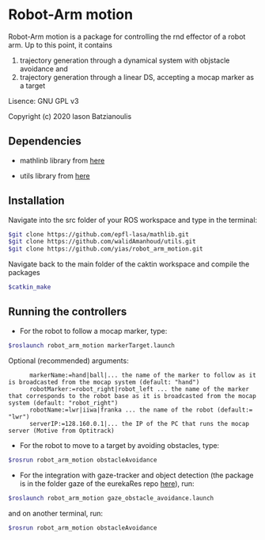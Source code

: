 # Robot-Arm motion

Robot-Arm motion is a package for controlling the rnd effector of a robot arm. Up to this point, it contains 

1) trajectory generation through a dynamical system with objstacle avoidance and
2) trajectory generation through a linear DS, accepting a mocap marker as a target

Lisence: GNU GPL v3

Copyright (c) 2020 Iason Batzianoulis

## Dependencies

- mathlinb library from [here](https://github.com/epfl-lasa/mathlib.git)

- utils library from [here](https://github.com/walidAmanhoud/utils.git)

## Installation

Navigate into the src folder of your ROS workspace and type in the terminal:

```bash
$git clone https://github.com/epfl-lasa/mathlib.git
$git clone https://github.com/walidAmanhoud/utils.git
$git clone https://github.com/yias/robot_arm_motion.git
```

Navigate back to the main folder of the caktin workspace and compile the packages

```bash
$catkin_make
```

## Running the controllers

- For the robot to follow a mocap marker, type:

```bash
$roslaunch robot_arm_motion markerTarget.launch
```

Optional (recommended) arguments:


          markerName:=hand|ball|... the name of the marker to follow as it is broadcasted from the mocap system (default: "hand")
          robotMarker:=robot_right|robot_left ... the name of the marker that corresponds to the robot base as it is broadcasted from the mocap system (default: "robot_right")
          robotName:=lwr|iiwa|franka ... the name of the robot (default:= "lwr")
          serverIP:=128.160.0.1|... the IP of the PC that runs the mocap server (Motive from Optitrack)

- For the robot to move to a target by avoiding obstacles, type:

```bash
$rosrun robot_arm_motion obstacleAvoidance
```
- For the integration with gaze-tracker and object detection (the package is in the folder gaze of the eurekaRes repo [here](https://github.com/yias/eurekaRes)), run:

```bash
$roslaunch robot_arm_motion gaze_obstacle_avoidance.launch
```

and on another terminal, run:
```bash
$rosrun robot_arm_motion obstacleAvoidance
```
